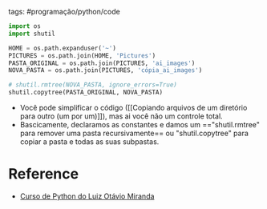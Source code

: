 tags: #programação/python/code 

```Python
import os
import shutil

HOME = os.path.expanduser('~')
PICTURES = os.path.join(HOME, 'Pictures')
PASTA_ORIGINAL = os.path.join(PICTURES, 'ai_images')
NOVA_PASTA = os.path.join(PICTURES, 'cópia_ai_images')

# shutil.rmtree(NOVA_PASTA, ignore_errors=True)
shutil.copytree(PASTA_ORIGINAL, NOVA_PASTA)
```
- Você pode simplificar o código ([[Copiando arquivos de um diretório para outro (um por um)]]), mas ai você não um controle total.
- Bascicamente, declaramos as constantes e damos um =="shutil.rmtree" para remover uma pasta recursivamente== ou "shutil.copytree" para copiar a pasta e todas as suas subpastas.

# Reference
- [Curso de Python do Luiz Otávio Miranda](https://www.udemy.com/user/luiz-otavio-miranda)